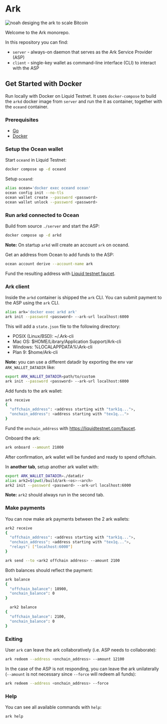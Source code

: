 # Ark

![noah desiging the ark to scale Bitcoin](https://github.com/ark-network/ark/assets/3596602/5f51dde8-33d3-404f-bacf-6975131c9509)

Welcome to the Ark monorepo.

In this repository you can find:

- `server` - always-on daemon that serves as the Ark Service Provider (ASP)
- `client` - single-key wallet as command-line interface (CLI) to interact with the ASP

## Get Started with Docker

Run locally with Docker on Liquid Testnet. It uses `docker-compose` to build the `arkd` docker image from `server` and run the it as container, together with the `oceand` container.

### Prerequisites

- [Go](https://go.dev/doc/install)
- [Docker](https://docs.docker.com/engine/install/)

### Setup the Ocean wallet

Start `oceand` in Liquid Testnet:

```bash
docker compose up -d oceand
```

Setup `oceand`:

```bash
alias ocean='docker exec oceand ocean'
ocean config init --no-tls
ocean wallet create --password <password>
ocean wallet unlock --password <password>
```

### Run arkd connected to Ocean

Build from source `./server` and start the ASP:

```bash
docker compose up -d arkd
```

**Note:** On startup `arkd` will create an account `ark` on oceand.

Get an address from Ocean to add funds to the ASP:

```bash
ocean account derive --account-name ark
```

Fund the resulting address with [Liquid testnet faucet](https://liquidtestnet.com/faucet).

### Ark client

Inside the `arkd` container is shipped the `ark` CLI. You can submit payment to the ASP using the `ark` CLI.

```bash
alias ark='docker exec arkd ark'
ark init --password <password> --ark-url localhost:6000
```

This will add a `state.json` file to the following directory:

- POSIX (Linux/BSD): ~/.Ark-cli
- Mac OS: $HOME/Library/Application Support/Ark-cli
- Windows: %LOCALAPPDATA%\Ark-cli
- Plan 9: $home/Ark-cli

**Note:** you can use a different datadir by exporting the env var `ARK_WALLET_DATADIR` like:

```bash
export ARK_WALLET_DATADIR=path/to/custom
ark init --password <password> --ark-url localhost:6000
```

Add funds to the ark wallet:

```bash
ark receive
{
  "offchain_address": <address starting with "tark1q...">,
  "onchain_address": <address starting with "tex1q...">
}
```

Fund the `onchain_address` with https://liquidtestnet.com/faucet.

Onboard the ark:

```bash
ark onboard --amount 21000
```

After confirmation, ark wallet will be funded and ready to spend offchain.

In **another tab**, setup another ark wallet with:

```bash
export ARK_WALLET_DATADIR=./datadir
alias ark2=$(pwd)/build/ark-<os>-<arch>
ark2 init --password <password> --ark-url localhost:6000
```

**Note:** `ark2` should always run in the second tab.

### Make payments

You can now make ark payments between the 2 ark wallets:

```bash
ark2 receive
{
  "offchain_address": <address starting with "tark1q...">,
  "onchain_address": <address starting with "tex1q...">,
  "relays": ["localhost:6000"]
}
```

```bash
ark send --to <ark2 offchain address> --amount 2100
```

Both balances should reflect the payment:

```bash
ark balance
{
  "offchain_balance": 18900,
  "onchain_balance": 0
}
```

```bash
  ark2 balance
{
  "offchain_balance": 2100,
  "onchain_balance": 0
}
```

### Exiting

User `ark` can leave the ark collaboratively (i.e. ASP needs to collaborate):

```bash
ark redeem --address <onchain_address> --amount 12100
```

In the case of the ASP is not responding, you can leave the ark unilaterally (`--amount` is not necessary since `--force` will redeem all funds):

```bash
ark redeem --address <onchain_address> --force
```

### Help

You can see all available commands with `help`:

```bash
ark help
```

